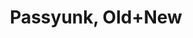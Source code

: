 ---
pid: PT228
title: Passyunk, Old+New
location_transcription: Broad+E. Passyunk
zipcode: '19147'
outside_phl: 
neighborhood: Queen Village,Bella Vista,Pennsport,Italian Market
age: '29'
age_range: 20-29
instagram: 
image_file_name: PT_228.jpg
proposal_transcription: Mural or relief showing old E. Passyunk picture from archives
  - how it used to look - blending into picture of New Passyunk (current)
topic: History,Neighborhoods,Philadelphia
topic_summary: 0, 0, 0
type: Mural,Sculpture Statue
keywords_other: history, passyunk
credit: Jessica Anderson
image_labels: 
twitter: jessburghaus
facebook: 
permalink: "/monuments/pt228/"
layout: item-page
---